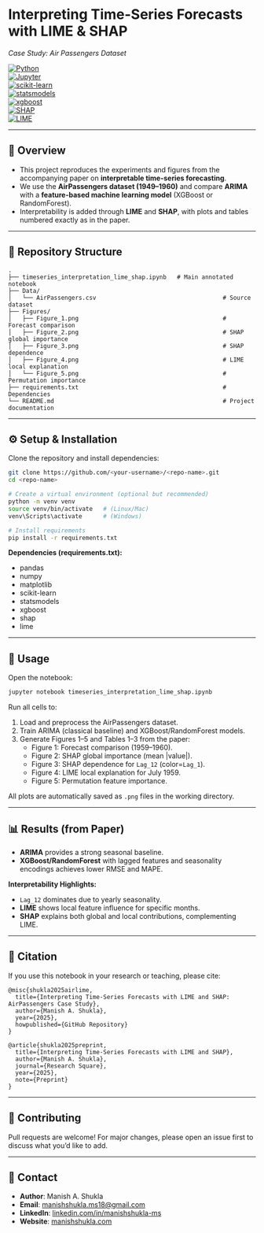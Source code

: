 # Interpreting Time-Series Forecasts with LIME & SHAP
*Case Study: Air Passengers Dataset*

[![Python](https://img.shields.io/badge/Python-3.8%2B-blue.svg)](https://www.python.org/)  
[![Jupyter](https://img.shields.io/badge/Jupyter-Notebook-orange.svg)](https://jupyter.org/)  
[![scikit-learn](https://img.shields.io/badge/ML-ScikitLearn-green.svg)](https://scikit-learn.org/stable/)  
[![statsmodels](https://img.shields.io/badge/Stats-Statsmodels-blue.svg)](https://www.statsmodels.org/)  
[![xgboost](https://img.shields.io/badge/Boosting-XGBoost-red.svg)](https://xgboost.readthedocs.io/)  
[![SHAP](https://img.shields.io/badge/Explainability-SHAP-brightgreen.svg)](https://shap.readthedocs.io/)  
[![LIME](https://img.shields.io/badge/Explainability-LIME-yellow.svg)](https://github.com/marcotcr/lime)  

---

## 📌 Overview
- This project reproduces the experiments and figures from the accompanying paper on **interpretable time-series forecasting**.  
- We use the **AirPassengers dataset (1949–1960)** and compare **ARIMA** with a **feature-based machine learning model** (XGBoost or RandomForest).  
- Interpretability is added through **LIME** and **SHAP**, with plots and tables numbered exactly as in the paper.

---

## 📂 Repository Structure
```
.
├── timeseries_interpretation_lime_shap.ipynb   # Main annotated notebook
├── Data/
│   └── AirPassengers.csv                                    # Source dataset
├── Figures/
│   ├── Figure_1.png                                         # Forecast comparison
│   ├── Figure_2.png                                         # SHAP global importance
│   ├── Figure_3.png                                         # SHAP dependence
│   ├── Figure_4.png                                         # LIME local explanation
│   └── Figure_5.png                                         # Permutation importance
├── requirements.txt                                         # Dependencies
└── README.md                                                # Project documentation
```

---

## ⚙️ Setup & Installation
Clone the repository and install dependencies:

```bash
git clone https://github.com/<your-username>/<repo-name>.git
cd <repo-name>

# Create a virtual environment (optional but recommended)
python -m venv venv
source venv/bin/activate   # (Linux/Mac)
venv\Scripts\activate      # (Windows)

# Install requirements
pip install -r requirements.txt
```

**Dependencies (requirements.txt):**
- pandas  
- numpy  
- matplotlib  
- scikit-learn  
- statsmodels  
- xgboost  
- shap  
- lime  

---

## 🚀 Usage
Open the notebook:

```bash
jupyter notebook timeseries_interpretation_lime_shap.ipynb
```

Run all cells to:
1. Load and preprocess the AirPassengers dataset.  
2. Train ARIMA (classical baseline) and XGBoost/RandomForest models.  
3. Generate Figures 1–5 and Tables 1–3 from the paper:
   - Figure 1: Forecast comparison (1959–1960).  
   - Figure 2: SHAP global importance (mean |value|).  
   - Figure 3: SHAP dependence for `Lag_12` (color=`Lag_1`).  
   - Figure 4: LIME local explanation for July 1959.  
   - Figure 5: Permutation feature importance.  

All plots are automatically saved as `.png` files in the working directory.

---

## 📊 Results (from Paper)
- **ARIMA** provides a strong seasonal baseline.  
- **XGBoost/RandomForest** with lagged features and seasonality encodings achieves lower RMSE and MAPE.  

**Interpretability Highlights:**
- `Lag_12` dominates due to yearly seasonality.  
- **LIME** shows local feature influence for specific months.  
- **SHAP** explains both global and local contributions, complementing LIME.  

---

## 📝 Citation
If you use this notebook in your research or teaching, please cite:

```
@misc{shukla2025airlime,
  title={Interpreting Time-Series Forecasts with LIME and SHAP: AirPassengers Case Study},
  author={Manish A. Shukla},
  year={2025},
  howpublished={GitHub Repository}
}

@article{shukla2025preprint,
  title={Interpreting Time-Series Forecasts with LIME and SHAP},
  author={Manish A. Shukla},
  journal={Research Square},
  year={2025},
  note={Preprint}
}
```

---

## 🤝 Contributing
Pull requests are welcome! For major changes, please open an issue first to discuss what you’d like to add.

---

## 📧 Contact
- **Author**: Manish A. Shukla  
- **Email**: manishshukla.ms18@gmail.com  
- **LinkedIn**: [linkedin.com/in/manishshukla-ms](https://www.linkedin.com/in/manishshukla-ms)  
- **Website**: [manishshukla.com](https://www.manishshukla.com)  
